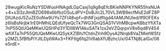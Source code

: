 28wugjKicRuNzYSDWuoHNAgdLGpCaxj1q9g8qEfcBKieNNPKYNR55hxNUA+4+s3l3zJtmBZO698s6bfbzOSuLdPV+DxBJlc2L70VL3WB9ecfMsE2dFZ8PDIUAzdJ5ZuZE0oNw9UYs7ZFt48vpf+dhNFjxjdfligd4/IAMJNUIed/tf9OFEKsz6IsBsNrjbk1rE0HMhILQEdUfyeQcTk7WG3GnQSAS1VVhMBcpwKBbzYfiXTa7nP55QtUQeMKwUQSHPd3Y1DIl8W1AkuSATk1zs2eVZQqrpxV8s6qd8V4S4wfiXTa7nP55QtUQeMKwUQSykXZIBh/fCtdnZlnh9DysA2Nrqb8VaZMietWSfzy2MZL5fBfbPiYJtLDptWAx3+FKFtIg6fq2lV6abXfUBzhcUx/04TNj8LalGx/08e5rdE=